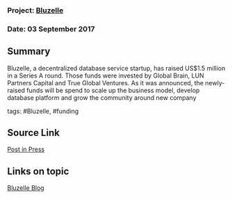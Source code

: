 ### Project: [Bluzelle](../projects/bluzelle.md)
### Date: 03 September 2017
## Summary
Bluzelle, a decentralized database service startup, has raised US$1.5 million in a Series A round. Those funds were invested by Global Brain, LUN Partners Capital and True Global Ventures. As it was announced, the newly-raised funds will be spend to scale up the business model, develop database platform and grow the community around new company
  
tags: #Bluzelle, #funding
## Source Link
[Post in Press](https://e27.co/singapore-blockchain-startup-bluzelle-raises-us1-5m-vc-funding-revolutionise-data-storage-20170828/)  
## Links on topic
[Bluzelle Blog](https://blog.bluzelle.com/introducing-the-new-bluzelle-a52e39be2c3d)

